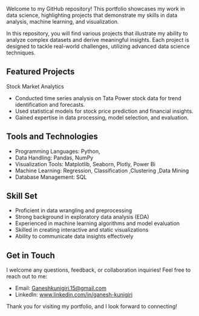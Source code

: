Welcome to my GitHub repository! This portfolio showcases my work in data science, highlighting projects that demonstrate my skills in data analysis, machine learning, and visualization.

In this repository, you will find various projects that illustrate my ability to analyze complex datasets and derive meaningful insights. Each project is designed to tackle real-world challenges, utilizing advanced data science techniques.

## Featured Projects
Stock Market Analytics
- Conducted time series analysis on Tata Power stock data for trend identification and forecasts.
- Used statistical models for stock price prediction and financial insights.
- Gained expertise in data processing, model selection, and evaluation.

## Tools and Technologies 
- Programming Languages: Python,
- Data Handling: Pandas, NumPy
- Visualization Tools: Matplotlib, Seaborn, Plotly, Power Bi
- Machine Learning: Regression, Classification ,Clustering ,Data Mining
- Database Management: SQL

## Skill Set
- Proficient in data wrangling and preprocessing
- Strong background in exploratory data analysis (EDA)
- Experienced in machine learning algorithms and model evaluation
- Skilled in creating interactive and static visualizations
- Ability to communicate data insights effectively

## Get in Touch
I welcome any questions, feedback, or collaboration inquiries! Feel free to reach out to me:

- Email: Ganeshkunigiri.15@gmail.com
- LinkedIn: www.linkedin.com/in/ganesh-kunigiri

Thank you for visiting my portfolio, and I look forward to connecting!
